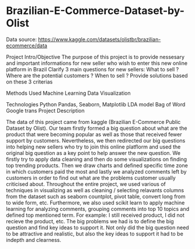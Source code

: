 # Brazilian-E-Commerce-Dataset-by-Olist
Data source: https://www.kaggle.com/datasets/olistbr/brazilian-ecommerce/data

Project Intro/Objective
The purpose of this project is to provide nessesary and important informations for new seller who wish to enter this new online platform in Brazil
Clarify 3 main questions for new sellers:
What to sell ?
Where are the potential customers ?
When to sell ?
Provide solutions based on these 3 criterias

Methods Used
Machine Learning
Data Visualization

Technologies
Python
Pandas, Seaborn, Matplotlib
LDA model
Bag of Word
Google trans
Project Description

The data of this project came from kaggle (Brazilian E-Commerce Public Dataset by Olist). Our team firstly formed a big question about what are the product that were becoming popular as well as those that received fewer support by customers. Nevertheless, we then redirected our big questions into helping new sellers who try to join this online platflorm and used the original big question as a key point to help answer the new question. We firstly try to apply data cleaning and then do some visualizations on finding top trending products. Then we draw charts and defined specific time zone in which customers paid the most and lastly we analyzed comments left by customers in order to find out what are the problems customer usually criticised about.
Throughout the entire project, we used various of techniques in visualizing as well as cleaning / selecting relavants columns from the dataset such as seaborn countplot, pivot table, convert long from to wide form, etc. Furthermore, we also used scikit learn to apply machine learning for analyzing comments, grouping comments into top 10 topics and defined top mentioned term. For example: I still received product, I did not recieve the product, etc.
The big problems we had is to define the big question and find key ideas to support it. Not only did the big question need to be attractive and realistic, but also the key ideas to support it had to be indepth and clearness.
